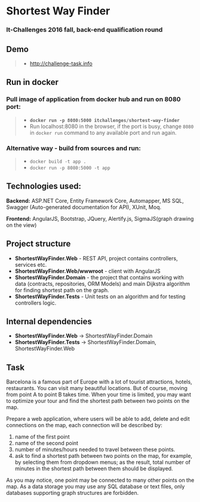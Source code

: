 # Shortest Way Finder
### It-Challenges 2016 fall, back-end qualification round

## Demo
> - http://challenge-task.info


## Run in docker
### Pull image of application from docker hub and run on 8080 port:
> - **`docker run -p 8080:5000 itchallenges/shortest-way-finder`**
> - Run localhost:8080 in the browser, if the port is busy, change `8080` in `docker run` command to any available port and run again.

### Alternative way - build from sources and run:
> - `docker build -t app .`
> - `docker run -p 8080:5000 -t app`

## Technologies used:
**Backend:** ASP.NET Core, Entity Framework Core, Automapper, MS SQL, Swagger (Auto-generated documentation for API), XUnit, Moq.

**Frontend:** AngularJS, Bootstrap, JQuery, Alertify.js, SigmaJS(graph drawing on the view)

## Project structure
- **ShortestWayFinder.Web** - REST API, project contains controllers, services etc.
- **ShortestWayFinder.Web/wwwroot** - client with AngularJS
- **ShortestWayFinder.Domain** - the project that contains working with data (contracts, repositories, ORM Models) and main Dijkstra algorithm for finding shortest path on the graph.
- **ShortestWayFinder.Tests** - Unit tests on an algorithm and for testing controllers logic.

## Internal dependencies
- **ShortestWayFinder.Web** -> ShortestWayFinder.Domain
- **ShortestWayFinder.Tests** -> ShortestWayFinder.Domain, ShortestWayFinder.Web

## Task
Barcelona is a famous part of Europe with a lot of tourist attractions, hotels, restaurants. You
can visit many beautiful locations. But of course, moving from point A to point B takes time.
When your time is limited, you may want to optimize your tour and find the shortest path
between two points on the map.

Prepare a web application, where users will be able to add, delete and edit connections on
the map, each connection will be described by:

1. name of the first point
2. name of the second point
3. number of minutes/hours needed to travel between these points.
4. ask to find a shortest path between two points on the map, for example, by selecting
them from dropdown menus; as the result, total number of minutes in the shortest
path between them should be displayed.

As you may notice, one point may be connected to many other points on the map. As a data
storage you may use any SQL database or text files, only databases supporting graph
structures are forbidden.